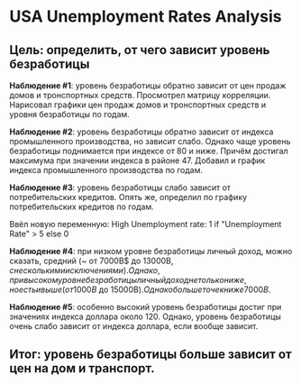 # USA Unemployment Rates Analysis
Цель: определить, от чего зависит уровень безработицы
-----------------------------------------------------
**Наблюдение #1**: уровень безработицы обратно зависит от цен продаж домов и тронспортных средств.
Просмотрел матрицу корреляции.
Нарисовал графики цен продаж домов и тронспортных средств и уровня безработицы по годам.

**Наблюдение #2**: уровень безработицы обратно зависит от индекса промышленного производства, но зависит слабо.
Однако чаще уровень безработицы поднимается при индексе от 80 и ниже. Причём достигал максимума при значении индекса в районе 47.
Добавил и график индекса промышленного производства по годам.

**Наблюдение #3**: уровень безработицы слабо зависит от потребительских кредитов.
Опять же, определил по графику потребительских кредитов по годам.

Ввёл новую переменную: High Unemployment rate: 1 if "Unemployment Rate" > 5 else 0

**Наблюдение #4**: при низком уровне безработицы личный доход, можно сказать, средний (~ от 7000B$ до 13000B$, с несколькими исключениями). Однако,
при высоком уровне безработицы личный доход не только ниже, но есть и выше (от 1000B$ до 15000B$). Однако больше точек ниже 7000B$.

**Наблюдение #5**: особенно высокий уровень безработицы достиг при значениях индекса доллара около 120. Однако, уровень безработицы очень слабо
зависит от индекса доллара, если вообще зависит.


Итог: уровень безработицы больше зависит от цен на дом и транспорт.
-------------------------------------------------------------------
